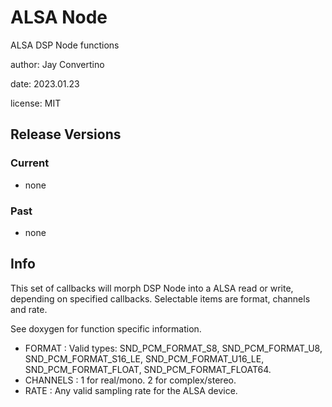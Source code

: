 # ALSA Node

ALSA DSP Node functions

author: Jay Convertino  

date: 2023.01.23  

license: MIT

## Release Versions
### Current
  - none

### Past
  - none
  
## Info
  This set of callbacks will morph DSP Node into a ALSA read or write, depending on specified callbacks.
  Selectable items are format, channels and rate.

  See doxygen for function specific information.

  * FORMAT :  Valid types: SND_PCM_FORMAT_S8, SND_PCM_FORMAT_U8, SND_PCM_FORMAT_S16_LE, SND_PCM_FORMAT_U16_LE, SND_PCM_FORMAT_FLOAT, SND_PCM_FORMAT_FLOAT64.
  * CHANNELS : 1 for real/mono. 2 for complex/stereo.
  * RATE : Any valid sampling rate for the ALSA device.
